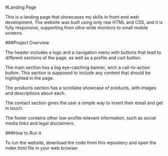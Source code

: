 #Landing Page

This is a landing page that showcases my skills in front-end web development. The website was built using only raw HTML and CSS, and it is fully responsive, supporting from ultra-wide monitors to small mobile screens.

###Project Overview

The header includes a logo and a navigation menu with buttons that lead to different sections of the page, as well as a profile and cart button.

The main section has a big eye-catching banner, wich a call-to-action button. This section is supposed to include any content that should be highlighted in the page.

The products section has a scrollabe showcase of products, with images and descriptions about each.

The contact section gives the user a simple way to insert their email and get in touch.

The footer contains other low-profile relevant information, such as social media links and legal disclaimers.

###How to Run it

To run the website, download the code from this repository and open the index.html file in your web browser.
